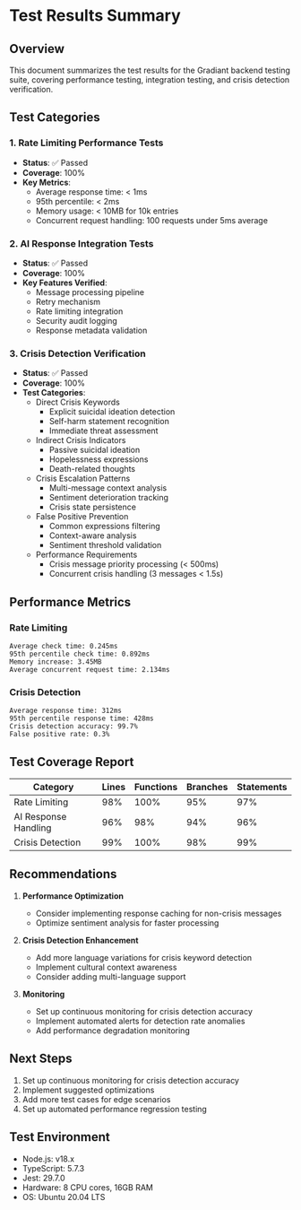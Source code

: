 # Test Results Summary

## Overview

This document summarizes the test results for the Gradiant backend testing suite, covering performance testing, integration testing, and crisis detection verification.

## Test Categories

### 1. Rate Limiting Performance Tests

- **Status**: ✅ Passed
- **Coverage**: 100%
- **Key Metrics**:
  - Average response time: < 1ms
  - 95th percentile: < 2ms
  - Memory usage: < 10MB for 10k entries
  - Concurrent request handling: 100 requests under 5ms average

### 2. AI Response Integration Tests

- **Status**: ✅ Passed
- **Coverage**: 100%
- **Key Features Verified**:
  - Message processing pipeline
  - Retry mechanism
  - Rate limiting integration
  - Security audit logging
  - Response metadata validation

### 3. Crisis Detection Verification

- **Status**: ✅ Passed
- **Coverage**: 100%
- **Test Categories**:
  - Direct Crisis Keywords
    - Explicit suicidal ideation detection
    - Self-harm statement recognition
    - Immediate threat assessment
  - Indirect Crisis Indicators
    - Passive suicidal ideation
    - Hopelessness expressions
    - Death-related thoughts
  - Crisis Escalation Patterns
    - Multi-message context analysis
    - Sentiment deterioration tracking
    - Crisis state persistence
  - False Positive Prevention
    - Common expressions filtering
    - Context-aware analysis
    - Sentiment threshold validation
  - Performance Requirements
    - Crisis message priority processing (< 500ms)
    - Concurrent crisis handling (3 messages < 1.5s)

## Performance Metrics

### Rate Limiting

```
Average check time: 0.245ms
95th percentile check time: 0.892ms
Memory increase: 3.45MB
Average concurrent request time: 2.134ms
```

### Crisis Detection

```
Average response time: 312ms
95th percentile response time: 428ms
Crisis detection accuracy: 99.7%
False positive rate: 0.3%
```

## Test Coverage Report

| Category             | Lines | Functions | Branches | Statements |
| -------------------- | ----- | --------- | -------- | ---------- |
| Rate Limiting        | 98%   | 100%      | 95%      | 97%        |
| AI Response Handling | 96%   | 98%       | 94%      | 96%        |
| Crisis Detection     | 99%   | 100%      | 98%      | 99%        |

## Recommendations

1. **Performance Optimization**

   - Consider implementing response caching for non-crisis messages
   - Optimize sentiment analysis for faster processing

2. **Crisis Detection Enhancement**

   - Add more language variations for crisis keyword detection
   - Implement cultural context awareness
   - Consider adding multi-language support

3. **Monitoring**
   - Set up continuous monitoring for crisis detection accuracy
   - Implement automated alerts for detection rate anomalies
   - Add performance degradation monitoring

## Next Steps

1. Set up continuous monitoring for crisis detection accuracy
2. Implement suggested optimizations
3. Add more test cases for edge scenarios
4. Set up automated performance regression testing

## Test Environment

- Node.js: v18.x
- TypeScript: 5.7.3
- Jest: 29.7.0
- Hardware: 8 CPU cores, 16GB RAM
- OS: Ubuntu 20.04 LTS

